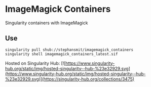 # ImageMagick Containers
Singularity containers with ImageMagick


## Use
~~~~
singularity pull shub://stephansmit/imagemagick_containers
singularity shell imagemagick_containers_latest.sif 
~~~~

Hosted on Singularity Hub:
[![https://www.singularity-hub.org/static/img/hosted-singularity--hub-%23e32929.svg](https://www.singularity-hub.org/static/img/hosted-singularity--hub-%23e32929.svg)](https://singularity-hub.org/collections/3475)
